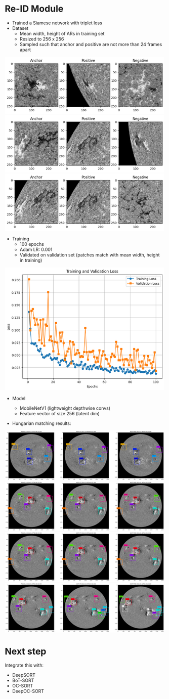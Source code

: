 <h1>Re-ID Module</h1>

- Trained a Siamese network with triplet loss
- Dataset
  - Mean width, height of ARs in training set
  - Resized to 256 x 256
  - Sampled such that anchor and positive are not more than 24 frames apart

<img src='resources/12/sample1.png'>
<img src='resources/12/sample2.png'>
<img src='resources/12/sample3.png'>

- Training
  - 100 epochs
  - Adam LR: 0.001
  - Validated on validation set (patches match with mean width, height in training)

<img src='resources/12/losses.png'>

- Model
  - MobileNetV1 (lightweight depthwise convs)
  - Feature vector of size 256 (latent dim)


- Hungarian matching results:

<img src='resources/12/output.png'>
<img src='resources/12/output2.png'>
<img src='resources/12/output3.png'>
<img src='resources/12/output4.png'>

# Next step

Integrate this with:
- DeepSORT
- BoT-SORT
- OC-SORT
- DeepOC-SORT